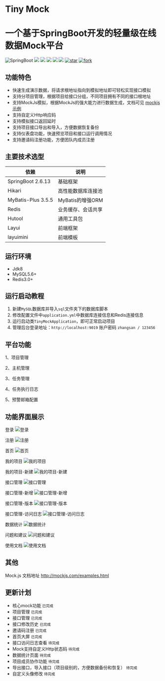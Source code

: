 # Tiny Mock
# 一个基于SpringBoot开发的轻量级在线数据Mock平台

![SpringBoot](https://img.shields.io/badge/springboot-2.6.13-green.svg?style=flat-square)
<a href="https://github.com/llllllxy/tiny-mock/stargazers"><img src="https://img.shields.io/github/stars/llllllxy/tiny-mock?style=flat-square&logo=GitHub"></a>
<a href="https://github.com/llllllxy/tiny-mock/network/members"><img src="https://img.shields.io/github/forks/llllllxy/tiny-mock?style=flat-square&logo=GitHub"></a>
<a href="https://github.com/llllllxy/tiny-mock/watchers"><img src="https://img.shields.io/github/watchers/llllllxy/tiny-mock?style=flat-square&logo=GitHub"></a>
<a href="https://github.com/llllllxy/tiny-mock/issues"><img src="https://img.shields.io/github/issues/llllllxy/tiny-mock.svg?style=flat-square&logo=GitHub"></a>
<a href="https://github.com/llllllxy/tiny-mock/blob/master/LICENSE"><img src="https://img.shields.io/github/license/llllllxy/tiny-mock.svg?style=flat-square"></a>
<a href='https://gitee.com/leisureLXY/tiny-mock/stargazers'><img src='https://gitee.com/leisureLXY/tiny-mock/badge/star.svg?theme=dark' alt='star'></img></a>
<a href='https://gitee.com/leisureLXY/tiny-mock/members'><img src='https://gitee.com/leisureLXY/tiny-mock/badge/fork.svg?theme=dark' alt='fork'></img></a>

## 功能特色
- 快速生成演示数据，将请求根地址指向到模拟地址即可轻松实现接口模拟
- 支持分项目管理，根据项目给接口分组，不同项目拥有不同的接口根地址
- 支持MockJs模拟，根据MockJs的强大能力进行数据生成，文档可见 [mockjs示例](http://mockjs.com/examples.html)
- 支持自定义Http响应码
- 支持模拟接口返回延时
- 支持项目接口导出和导入，方便数据恢复备份
- 支持仪表盘功能，快速预览项目和接口运行调用情况
- 支持邀请码注册功能，方便团队内成员注册

## 主要技术选型

| 依赖                | 说明           |
|-------------------|--------------   |
| SpringBoot 2.6.13 | 基础框架         |
| Hikari            | 高性能数据库连接池 |
| MyBatis-Plus 3.5.5   | MyBatis的增强ORM |
| Redis             | 业务缓存、会话共享    |
| Hutool             | 通用工具包 |
| Layui             | 前端框架         |
| layuimini             | 前端模板         |


## 运行环境
- Jdk8
- MySQL5.6+
- Redis3.0+

## 运行启动教程
1. 新建`MySQL`数据库并导入`sql`文件夹下的数据库脚本
2. 修改配置文件中`application.yml`中数据库连接信息和Redis连接信息
3. 运行启动类`TinyMockApplication`，即可正常启动项目
4. 管理后台登录地址：`http://localhost:9019`  账户密码 `zhangsan / 123456`

## 平台功能
1、项目管理

2、主机管理

3、任务管理

4、任务执行日志

5、预警邮箱配置


## 功能界面展示

登录
![登录](src/main/resources/static/images/readme/登录.png)

注册
![注册](src/main/resources/static/images/readme/注册.png)

首页
![首页](src/main/resources/static/images/readme/首页.png)

我的项目
![我的项目](src/main/resources/static/images/readme/我的项目.png)

我的项目-新建
![我的项目-新建](src/main/resources/static/images/readme/我的项目-新建.png)

接口管理
![接口管理](src/main/resources/static/images/readme/接口管理.png)

接口管理-新增
![接口管理-新增](src/main/resources/static/images/readme/接口管理-新增.png)

接口管理-版本
![接口管理-版本](src/main/resources/static/images/readme/接口管理-版本.png)

接口管理-访问日志
![接口管理-访问日志](src/main/resources/static/images/readme/接口管理-访问日志.png)

数据统计
![数据统计](src/main/resources/static/images/readme/数据统计.png)

问题和建议
![问题和建议](src/main/resources/static/images/readme/问题和建议.png)

使用文档
![使用文档](src/main/resources/static/images/readme/使用文档.png)



## 其他
Mock.js 文档地址 http://mockjs.com/examples.html

## 更新计划
- 核心mock功能  `已完成`
- 项目管理  `已完成`
- 接口管理  `已完成`
- 接口修改历史  `已完成`
- 邀请码注册 `已完成`
- 首页大屏 `已完成`
- 接口访问日志查看  `待完成`
- Mock支持自定义Http状态码  `待完成`
- 数据统计页面 `待完成`
- 项目成员协作功能 `待完成`
- 导出接口，导入接口（项目级别的，方便数据备份和恢复） `待完成`
- 自定义头像修改 `待完成`